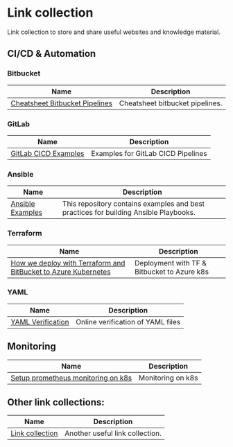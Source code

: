 # Link collection 
Link collection to store and share useful websites and knowledge material. 

## CI/CD & Automation 

### Bitbucket
| Name  | Description |
| ------------- | ------------- |
| [Cheatsheet Bitbucket Pipelines](https://balajisblog.com/cheatsheet-for-bitbucket-pipelines/)  | Cheatsheet bitbucket pipelines. |

### GitLab
| Name | Description |
| ------------- | ------------- |
| [GitLab CICD Examples](https://gitlab.com/gitlab-org/gitlab/-/tree/master/lib/gitlab/ci/templates)  | Examples for GitLab CICD Pipelines |

### Ansible
| Name  | Description |
| ------------- | ------------- |
| [Ansible Examples](https://github.com/ansible/ansible-examples)  | This repository contains examples and best practices for building Ansible Playbooks. |

### Terraform 
| Name  | Description |
| ------------- | ------------- |
| [How we deploy with Terraform and BitBucket to Azure Kubernetes](https://www.north-47.com/knowledge-base/how-we-deploy-with-terraform-and-bitbucket-to-azure-kubernetes/) | Deployment with TF & Bitbucket to Azure k8s |

### YAML
| Name  | Description |
| ------------- | ------------- |
| [YAML Verification](http://www.yamllint.com/) | Online verification of YAML files |

## Monitoring
| Name  | Description |
| ------------- | ------------- |
| [Setup prometheus monitoring on k8s](https://devopscube.com/setup-prometheus-monitoring-on-kubernetes/) | Monitoring on k8s |

## Other link collections: 
| Name  | Description |
| ------------- | ------------- |
| [Link collection](https://github.com/itspedruu/link-collection)  | Another useful link collection. |
